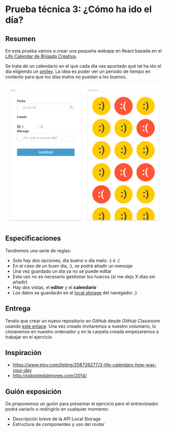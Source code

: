 # Prueba técnica 3: ¿Cómo ha ido el día?


## Resumen

En esta prueba vamos a crear una pequeña webapp en React basada en el [Life Calendar de Brigada Creativa](https://www.etsy.com/listing/258726277/3-life-calendars-how-was-your-day).

Se trata de un calendario en el que cada día vas apuntado qué tal ha ido el día eligiendo un [smiley](https://en.wikipedia.org/wiki/Smiley).
La idea es poder ver un periodo de tiempo en contexto para que los días malos no puedan a los buenos.

![Pokedex](assets/life-calendar.png)

## Especificaciones
Tendremos una serie de reglas:
- Solo hay dos opciones, día bueno o día malo:  :) ó :(
- En el caso de un buen día, :), se podrá añadir un mensaje
- Una vez guardado un día ya no se puede editar
- Esta vez no es necesario gestionar los huecos (si me dejo X días sin añadir)
- Hay dos vistas, el **editor** y el **calendario**
- Los datos se guardarán en el [local storage](https://developer.mozilla.org/en-US/docs/Web/API/Window/localStorage) del navegador ;)


## Entrega
Tenéis que crear un nuevo repositorio en GitHub desde GitHub Classroom usando [este enlace](https://classroom.github.com/a/gncR3d-x). Una vez creado invitaremos a nuestro voluntario, lo clonaremos en nuestro ordenador y en la carpeta creada empezaremos a trabajar en el ejercicio.

## Inspiración

- https://www.etsy.com/listing/258726277/3-life-calendars-how-was-your-day
- http://sidiostedalimones.com/2014/

## Guión exposición
Os proponemos un guión para presentar el ejercicio pero el entrevistador podrá variarlo o redirigirlo en cualquier momento:
- Descripción breve de la API Local Storage
- Estructura de componentes y uso del router

